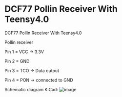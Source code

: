 # DCF77 Pollin Receiver With Teensy4.0
DCF77 Pollin Receiver With Teensy4.0

Pollin receiver

Pin 1 = VCC -> 3.3V

Pin 2 = GND

Pin 3 = TCO -> Data output

Pin 4 = PON -> connected to GND


Schematic diagram KiCad:
![image](https://user-images.githubusercontent.com/96622339/199928288-bd9d6e2f-3b6b-4b9b-bfba-aa339a6de8fb.png)


